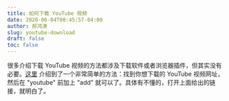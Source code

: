 ```yaml
---
title: 如何下载 YouTube 视频
date: 2020-06-04T08:45:57-04:00
author: 郝鸿涛
slug: youtube-download
draft: false
toc: false
---
```


很多介绍下载 YouTube 视频的方法都涉及下载软件或者浏览器插件，但其实没有必要。[这里](https://www.findyoutube.net) 介绍到了一个非常简单的方法：找到你想下载的 YouTube 视频网址，然后在 "youtube" 前加上 "add" 就可以了。具体有不懂的，打开上面给出的链接，就明白了。